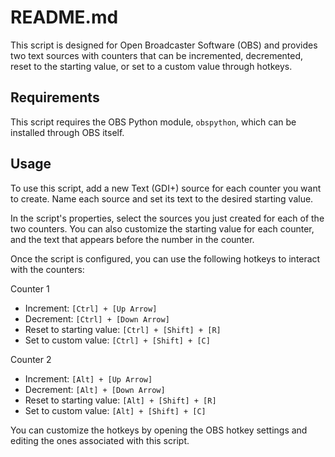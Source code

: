 README.md
=========

This script is designed for Open Broadcaster Software (OBS) and provides two text sources with counters that can be incremented, decremented, reset to the starting value, or set to a custom value through hotkeys.

Requirements
------------

This script requires the OBS Python module, `obspython`, which can be installed through OBS itself.

Usage
-----

To use this script, add a new Text (GDI+) source for each counter you want to create. Name each source and set its text to the desired starting value.

In the script's properties, select the sources you just created for each of the two counters. You can also customize the starting value for each counter, and the text that appears before the number in the counter.

Once the script is configured, you can use the following hotkeys to interact with the counters:

Counter 1

-   Increment: `[Ctrl] + [Up Arrow]`
-   Decrement: `[Ctrl] + [Down Arrow]`
-   Reset to starting value: `[Ctrl] + [Shift] + [R]`
-   Set to custom value: `[Ctrl] + [Shift] + [C]`

Counter 2

-   Increment: `[Alt] + [Up Arrow]`
-   Decrement: `[Alt] + [Down Arrow]`
-   Reset to starting value: `[Alt] + [Shift] + [R]`
-   Set to custom value: `[Alt] + [Shift] + [C]`

You can customize the hotkeys by opening the OBS hotkey settings and editing the ones associated with this script.
